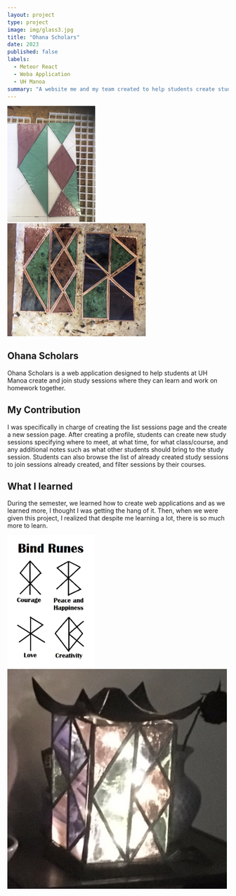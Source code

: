```yaml
---
layout: project
type: project
image: img/glass3.jpg
title: "Ohana Scholars"
date: 2023
published: false
labels:
  - Meteor React
  - Weba Application 
  - UH Manoa
summary: "A website me and my team created to help students create study seesions with one another."
---
```


<div class="text-center p-4">
  <img width="200px" src="../img/glass1.jpg" class="img-thumbnail" >
  <img width="315px" src="../img/glass2.jpg" class="img-thumbnail" >
</div>

## Ohana Scholars

Ohana Scholars is a web application designed to help students at UH Manoa create and join study sessions where they can learn and work on homework together. 

## My Contribution

I was specifically in charge of creating the list sessions page and the create a new session page. After creating a profile, students can create new study sessions specifying where to meet, at what time, for what class/course, and any additional notes such as what other students should bring to the study session. Students can also browse the list of already created study sessions to join sessions already created, and filter sessions by their courses. 

## What I learned

During the semester, we learned how to create web applications and as we learned more, I thought I was getting the hang of it. Then, when we were given this project, I realized that despite me learning a lot, there is so much more to learn. 

<img width="200px" class="rounded float-start pe-4" src="../img/bindrunes.png">

<div class="text-center p-4">
  <img width="500px" src="../img/glass3.jpg" class="img-thumbnail" >
</div>
